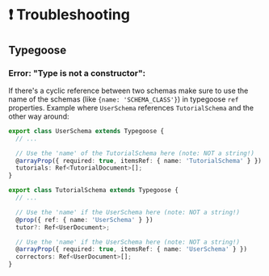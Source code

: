 # ❗ Troubleshooting

## Typegoose

### Error: "Type is not a constructor":

If there's a cyclic reference between two schemas make sure to use the name of the schemas (like `{name: 'SCHEMA_CLASS'}`) in typegoose `ref` properties. Example where `UserSchema` references `TutorialSchema` and the other way around:

```typescript
export class UserSchema extends Typegoose {
  // ...

  // Use the 'name' of the TutorialSchema here (note: NOT a string!)
  @arrayProp({ required: true, itemsRef: { name: 'TutorialSchema' } })
  tutorials: Ref<TutorialDocument>[];
}

export class TutorialSchema extends Typegoose {
  // ...

  // Use the 'name' if the UserSchema here (note: NOT a string!)
  @prop({ ref: { name: 'UserSchema' } })
  tutor?: Ref<UserDocument>;

  // Use the 'name' if the UserSchema here (note: NOT a string!)
  @arrayProp({ required: true, itemsRef: { name: 'UserSchema' } })
  correctors: Ref<UserDocument>[];
}
```

